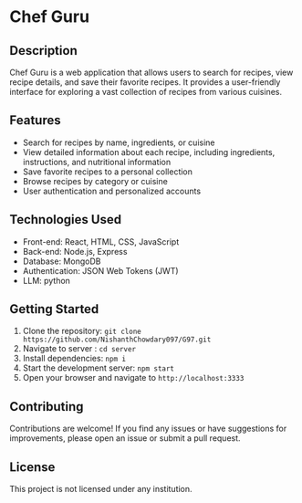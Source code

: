 # Chef Guru

## Description

Chef Guru is a web application that allows users to search for recipes, view recipe details, and save their favorite recipes. It provides a user-friendly interface for exploring a vast collection of recipes from various cuisines.

## Features

- Search for recipes by name, ingredients, or cuisine
- View detailed information about each recipe, including ingredients, instructions, and nutritional information
- Save favorite recipes to a personal collection
- Browse recipes by category or cuisine
- User authentication and personalized accounts

## Technologies Used

- Front-end: React, HTML, CSS, JavaScript
- Back-end: Node.js, Express
- Database: MongoDB
- Authentication: JSON Web Tokens (JWT)
- LLM: python

## Getting Started

1. Clone the repository: `git clone https://github.com/NishanthChowdary097/G97.git`
2. Navigate to server : `cd server`
3. Install dependencies: `npm i`
4. Start the development server: `npm start`
5. Open your browser and navigate to `http://localhost:3333`

## Contributing

Contributions are welcome! If you find any issues or have suggestions for improvements, please open an issue or submit a pull request.

## License

This project is not licensed under any institution.
